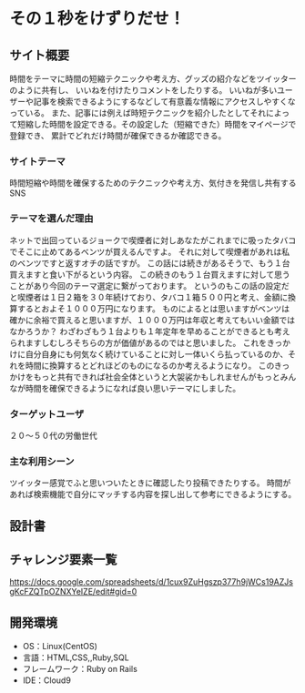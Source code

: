 # その１秒をけずりだせ！

## サイト概要
時間をテーマに時間の短縮テクニックや考え方、グッズの紹介などをツイッターのように共有し、
いいねを付けたりコメントをしたりする。
いいねが多いユーザーや記事を検索できるようにするなどして有意義な情報にアクセスしやすくなっている。
また、記事には例えば時短テクニックを紹介したとしてそれによって短縮した時間を設定できる。その設定した（短縮できた）時間をマイページで登録でき、
累計でどれだけ時間が確保できるか確認できる。

### サイトテーマ
時間短縮や時間を確保するためのテクニックや考え方、気付きを発信し共有するSNS

### テーマを選んだ理由
ネットで出回っているジョークで喫煙者に対しあなたがこれまでに吸ったタバコでそこに止めてあるベンツが買えるんですよ。
それに対して喫煙者があれは私のベンツですと返すオチの話ですが。
この話には続きがあるそうで、もう１台買えますと食い下がるという内容。
この続きのもう１台買えますに対して思うことがあり今回のテーマ選定に繋がっております。
というのもこの話の設定だと喫煙者は１日２箱を３０年続けており、タバコ１箱５００円と考え、金額に換算するとおよそ１０００万円になります。
ものによるとは思いますがベンツは確かに余裕で買えると思いますが、１０００万円は年収と考えてもいい金額ではなかろうか？
わざわざもう１台よりも１年定年を早めることができるとも考えられますしむしろそちらの方が価値があるのではと思いました。
これをきっかけに自分自身にも何気なく続けていることに対し一体いくら払っているのか、それを時間に換算するとどれほどのものになるのか考えるようになり。
このきっかけをもっと共有できれば社会全体というと大袈裟かもしれませんがもっとみんなが時間を確保できるようになれば良い思いテーマにしました。
### ターゲットユーザ
２０〜５０代の労働世代

### 主な利用シーン
ツイッター感覚でふと思いついたときに確認したり投稿できたりする。
時間があれば検索機能で自分にマッチする内容を探し出して参考にできるようにする。

## 設計書

## チャレンジ要素一覧
https://docs.google.com/spreadsheets/d/1cux9ZuHgszp377h9jWCs19AZJsgKcFZQTpOZNXYeIZE/edit#gid=0

## 開発環境
- OS：Linux(CentOS)
- 言語：HTML,CSS,,Ruby,SQL
- フレームワーク：Ruby on Rails
- IDE：Cloud9

